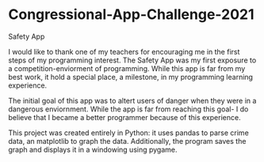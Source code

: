 # Congressional-App-Challenge-2021
Safety App

I would like to thank one of my teachers for encouraging me in the first steps of my programming interest.
The Safety App was my first exposure to a competition-enviorment of programming.
While this app is far from my best work, it hold a special place, a milestone, in my programming learning experience.

The initial goal of this app was to altert users of danger when they were in a dangerous enviornment.
While the app is far from reaching this goal- I do believe that I became a better programmer because of this experience.


This project was created entirely in Python: it uses pandas to parse crime data, 
an matplotlib to graph the data. Additionally, the program saves the graph
and displays it in a windowing using pygame.
